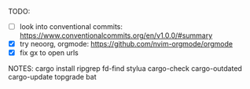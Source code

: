 TODO:

- [ ] look into conventional commits: https://www.conventionalcommits.org/en/v1.0.0/#summary
- [x] try neoorg, orgmode: https://github.com/nvim-orgmode/orgmode
- [x] fix gx to open urls

NOTES:
cargo install ripgrep fd-find stylua cargo-check cargo-outdated cargo-update topgrade bat

